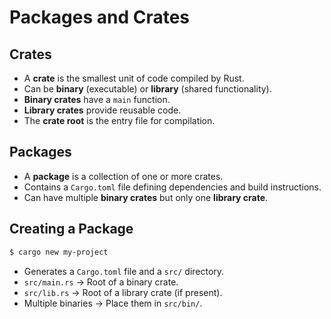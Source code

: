 # Packages and Crates

## Crates
- A **crate** is the smallest unit of code compiled by Rust.
- Can be **binary** (executable) or **library** (shared functionality).
- **Binary crates** have a `main` function.
- **Library crates** provide reusable code.
- The **crate root** is the entry file for compilation.

## Packages
- A **package** is a collection of one or more crates.
- Contains a `Cargo.toml` file defining dependencies and build instructions.
- Can have multiple **binary crates** but only one **library crate**.

## Creating a Package
```sh
$ cargo new my-project
```
- Generates a `Cargo.toml` file and a `src/` directory.
- `src/main.rs` → Root of a binary crate.
- `src/lib.rs` → Root of a library crate (if present).
- Multiple binaries → Place them in `src/bin/`.

